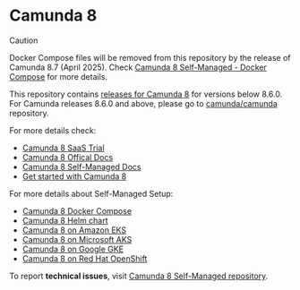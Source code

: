 # Camunda 8

> [!CAUTION]
>
> Docker Compose files will be removed from this repository by the release of Camunda 8.7 (April 2025).
> Check [Camunda 8 Self-Managed - Docker Compose](https://github.com/camunda/camunda-self-managed/tree/main/docker-compose) for more details.

This repository contains [releases for Camunda 8](https://github.com/camunda/camunda-platform/releases) for versions below 8.6.0. For Camunda releases 8.6.0 and above, please go to [camunda/camunda](https://github.com/camunda/camunda/releases) repository.

For more details check:

- [Camunda 8 SaaS Trial](https://signup.camunda.com/saas)
- [Camunda 8 Offical Docs](https://docs.camunda.io/)
- [Camunda 8 Self-Managed Docs](https://docs.camunda.io/docs/self-managed/about-self-managed/)
- [Get started with Camunda 8](https://github.com/camunda/camunda-platform-get-started)

For more details about Self-Managed Setup:

- [Camunda 8 Docker Compose](https://docs.camunda.io/docs/self-managed/setup/deploy/local/docker-compose/)
- [Camunda 8 Helm chart](https://docs.camunda.io/docs/self-managed/setup/install/)
- [Camunda 8 on Amazon EKS](https://docs.camunda.io/docs/self-managed/setup/deploy/amazon/amazon-eks/)
- [Camunda 8 on Microsoft AKS](https://docs.camunda.io/docs/self-managed/setup/deploy/azure/microsoft-aks/)
- [Camunda 8 on Google GKE](https://docs.camunda.io/docs/self-managed/setup/deploy/gcp/google-gke/)
- [Camunda 8 on Red Hat OpenShift](https://docs.camunda.io/docs/self-managed/setup/deploy/openshift/redhat-openshift/)

To report **technical issues**, visit [Camunda 8 Self-Managed repository](https://github.com/camunda/camunda-self-managed).
